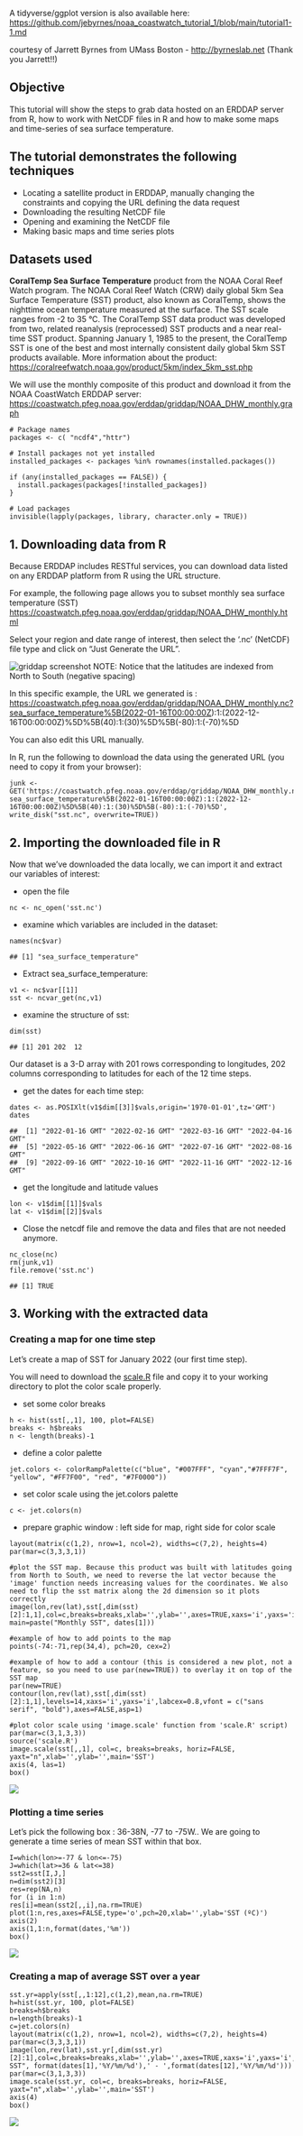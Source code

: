 A tidyverse/ggplot version is also available here:
<https://github.com/jebyrnes/noaa_coastwatch_tutorial_1/blob/main/tutorial1-1.md>

courtesy of Jarrett Byrnes from UMass Boston - <http://byrneslab.net>
(Thank you Jarrett!!)

## Objective

This tutorial will show the steps to grab data hosted on an ERDDAP
server from R, how to work with NetCDF files in R and how to make some
maps and time-series of sea surface temperature.

## The tutorial demonstrates the following techniques

-   Locating a satellite product in ERDDAP, manually changing the
    constraints and copying the URL defining the data request
-   Downloading the resulting NetCDF file
-   Opening and examining the NetCDF file
-   Making basic maps and time series plots

## Datasets used

**CoralTemp Sea Surface Temperature** product from the NOAA Coral Reef
Watch program. The NOAA Coral Reef Watch (CRW) daily global 5km Sea
Surface Temperature (SST) product, also known as CoralTemp, shows the
nighttime ocean temperature measured at the surface. The SST scale
ranges from -2 to 35 °C. The CoralTemp SST data product was developed
from two, related reanalysis (reprocessed) SST products and a near
real-time SST product. Spanning January 1, 1985 to the present, the
CoralTemp SST is one of the best and most internally consistent daily
global 5km SST products available. More information about the product:
<https://coralreefwatch.noaa.gov/product/5km/index_5km_sst.php>

We will use the monthly composite of this product and download it from
the NOAA CoastWatch ERDDAP server:
<https://coastwatch.pfeg.noaa.gov/erddap/griddap/NOAA_DHW_monthly.graph>

    # Package names
    packages <- c( "ncdf4","httr")

    # Install packages not yet installed
    installed_packages <- packages %in% rownames(installed.packages())

    if (any(installed_packages == FALSE)) {
      install.packages(packages[!installed_packages])
    }

    # Load packages 
    invisible(lapply(packages, library, character.only = TRUE))

## 1. Downloading data from R

Because ERDDAP includes RESTful services, you can download data listed
on any ERDDAP platform from R using the URL structure.

For example, the following page allows you to subset monthly sea surface
temperature (SST)
<https://coastwatch.pfeg.noaa.gov/erddap/griddap/NOAA_DHW_monthly.html>

Select your region and date range of interest, then select the ‘.nc’
(NetCDF) file type and click on “Just Generate the URL”.

![griddap screenshot](../images/erddap.png) NOTE: Notice that the
latitudes are indexed from North to South (negative spacing)

In this specific example, the URL we generated is :
<https://coastwatch.pfeg.noaa.gov/erddap/griddap/NOAA_DHW_monthly.nc?sea_surface_temperature%5B(2022-01-16T00:00:00Z>):1:(2022-12-16T00:00:00Z)%5D%5B(40):1:(30)%5D%5B(-80):1:(-70)%5D

You can also edit this URL manually.

In R, run the following to download the data using the generated URL
(you need to copy it from your browser):

    junk <- GET('https://coastwatch.pfeg.noaa.gov/erddap/griddap/NOAA_DHW_monthly.nc?sea_surface_temperature%5B(2022-01-16T00:00:00Z):1:(2022-12-16T00:00:00Z)%5D%5B(40):1:(30)%5D%5B(-80):1:(-70)%5D', write_disk("sst.nc", overwrite=TRUE))

## 2. Importing the downloaded file in R

Now that we’ve downloaded the data locally, we can import it and extract
our variables of interest:

-   open the file

<!-- -->

    nc <- nc_open('sst.nc')

-   examine which variables are included in the dataset:

<!-- -->

    names(nc$var)

    ## [1] "sea_surface_temperature"

-   Extract sea\_surface\_temperature:

<!-- -->

    v1 <- nc$var[[1]]
    sst <- ncvar_get(nc,v1)

-   examine the structure of sst:

<!-- -->

    dim(sst)

    ## [1] 201 202  12

Our dataset is a 3-D array with 201 rows corresponding to longitudes,
202 columns corresponding to latitudes for each of the 12 time steps.

-   get the dates for each time step:

<!-- -->

    dates <- as.POSIXlt(v1$dim[[3]]$vals,origin='1970-01-01',tz='GMT')
    dates

    ##  [1] "2022-01-16 GMT" "2022-02-16 GMT" "2022-03-16 GMT" "2022-04-16 GMT"
    ##  [5] "2022-05-16 GMT" "2022-06-16 GMT" "2022-07-16 GMT" "2022-08-16 GMT"
    ##  [9] "2022-09-16 GMT" "2022-10-16 GMT" "2022-11-16 GMT" "2022-12-16 GMT"

-   get the longitude and latitude values

<!-- -->

    lon <- v1$dim[[1]]$vals
    lat <- v1$dim[[2]]$vals

-   Close the netcdf file and remove the data and files that are not
    needed anymore.

<!-- -->

    nc_close(nc)
    rm(junk,v1)
    file.remove('sst.nc')

    ## [1] TRUE

## 3. Working with the extracted data

### Creating a map for one time step

Let’s create a map of SST for January 2022 (our first time step).

You will need to download the
[scale.R](https://oceanwatch.pifsc.noaa.gov/files/scale.R) file and copy
it to your working directory to plot the color scale properly.

-   set some color breaks

<!-- -->

    h <- hist(sst[,,1], 100, plot=FALSE)
    breaks <- h$breaks
    n <- length(breaks)-1

-   define a color palette

<!-- -->

    jet.colors <- colorRampPalette(c("blue", "#007FFF", "cyan","#7FFF7F", "yellow", "#FF7F00", "red", "#7F0000"))

-   set color scale using the jet.colors palette

<!-- -->

    c <- jet.colors(n)

-   prepare graphic window : left side for map, right side for color
    scale

<!-- -->

    layout(matrix(c(1,2), nrow=1, ncol=2), widths=c(7,2), heights=4)
    par(mar=c(3,3,3,1))

    #plot the SST map. Because this product was built with latitudes going from North to South, we need to reverse the lat vector because the 'image' function needs increasing values for the coordinates. We also need to flip the sst matrix along the 2d dimension so it plots correctly
    image(lon,rev(lat),sst[,dim(sst)[2]:1,1],col=c,breaks=breaks,xlab='',ylab='',axes=TRUE,xaxs='i',yaxs='i',asp=1, main=paste("Monthly SST", dates[1]))

    #example of how to add points to the map
    points(-74:-71,rep(34,4), pch=20, cex=2)

    #example of how to add a contour (this is considered a new plot, not a feature, so you need to use par(new=TRUE)) to overlay it on top of the SST map
    par(new=TRUE)
    contour(lon,rev(lat),sst[,dim(sst)[2]:1,1],levels=14,xaxs='i',yaxs='i',labcex=0.8,vfont = c("sans serif", "bold"),axes=FALSE,asp=1)

    #plot color scale using 'image.scale' function from 'scale.R' script)
    par(mar=c(3,1,3,3))
    source('scale.R')
    image.scale(sst[,,1], col=c, breaks=breaks, horiz=FALSE, yaxt="n",xlab='',ylab='',main='SST')
    axis(4, las=1)
    box()

![](images/unnamed-chunk-14-1.png)

### Plotting a time series

Let’s pick the following box : 36-38N, -77 to -75W.. We are going to
generate a time series of mean SST within that box.

    I=which(lon>=-77 & lon<=-75)
    J=which(lat>=36 & lat<=38)
    sst2=sst[I,J,]
    n=dim(sst2)[3]
    res=rep(NA,n)
    for (i in 1:n)
    res[i]=mean(sst2[,,i],na.rm=TRUE)
    plot(1:n,res,axes=FALSE,type='o',pch=20,xlab='',ylab='SST (ºC)')
    axis(2)
    axis(1,1:n,format(dates,'%m'))
    box()

![](images/unnamed-chunk-15-1.png)

### Creating a map of average SST over a year

    sst.yr=apply(sst[,,1:12],c(1,2),mean,na.rm=TRUE)
    h=hist(sst.yr, 100, plot=FALSE)
    breaks=h$breaks
    n=length(breaks)-1
    c=jet.colors(n)
    layout(matrix(c(1,2), nrow=1, ncol=2), widths=c(7,2), heights=4)
    par(mar=c(3,3,3,1))
    image(lon,rev(lat),sst.yr[,dim(sst.yr)[2]:1],col=c,breaks=breaks,xlab='',ylab='',axes=TRUE,xaxs='i',yaxs='i',asp=1,main=paste("Mean SST", format(dates[1],'%Y/%m/%d'),' - ',format(dates[12],'%Y/%m/%d')))
    par(mar=c(3,1,3,3))
    image.scale(sst.yr, col=c, breaks=breaks, horiz=FALSE, yaxt="n",xlab='',ylab='',main='SST')
    axis(4)
    box()

![](images/unnamed-chunk-16-1.png)
